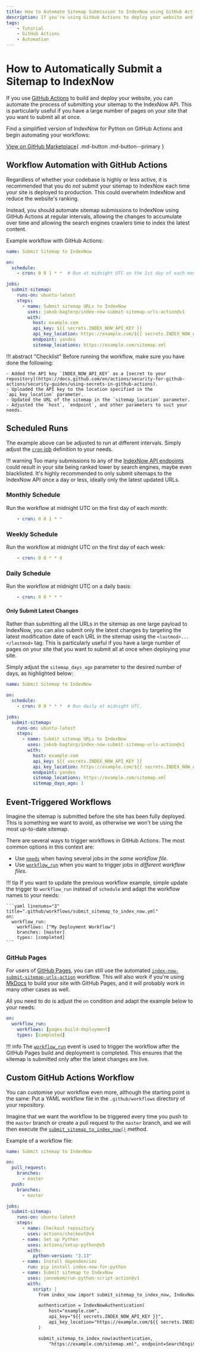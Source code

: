 ```yaml
---
title: How to Automate Sitemap Submission to IndexNow using GitHub Actions
description: If you're using GitHub Actions to deploy your website and want to improve SEO, you can automate the submission of your sitemap to the IndexNow API. Includes code examples for beginners and advanced users.
tags:
    - Tutorial
    - GitHub Actions
    - Automation
---
```


# How to Automatically Submit a Sitemap to IndexNow
If you use [GitHub Actions](https://github.com/features/actions) to build and deploy your website, you can automate the process of submitting your sitemap to the IndexNow API. This is particularly useful if you have a large number of pages on your site that you want to submit all at once.

Find a simplified version of IndexNow for Python on GitHub Actions and begin automating your workflows:

[View on GitHub Marketplace](https://github.com/marketplace/actions/index-now-submit-sitemap-urls-action){ .md-button .md-button--primary }

## Workflow Automation with GitHub Actions
Regardless of whether your codebase is highly or less active, it is recommended that you do _not_ submit your sitemap to IndexNow each time your site is deployed to production. This could overwhelm IndexNow and reduce the website's ranking.

Instead, you should automate sitemap submissions to IndexNow using GitHub Actions at regular intervals, allowing the changes to accumulate over time and allowing the search engines crawlers time to index the latest content.

Example workflow with GitHub Actions:

```yaml linenums="1" title=".github/workflows/submit_sitemap_to_index_now.yml"
name: Submit Sitemap to IndexNow

on:
  schedule:
    - cron: 0 0 1 * *  # Run at midnight UTC on the 1st day of each month.

jobs:
  submit-sitemap:
    runs-on: ubuntu-latest
    steps:
      - name: Submit sitemap URLs to IndexNow
        uses: jakob-bagterp/index-now-submit-sitemap-urls-action@v1
        with:
          host: example.com
          api_key: ${{ secrets.INDEX_NOW_API_KEY }}
          api_key_location: https://example.com/${{ secrets.INDEX_NOW_API_KEY }}.txt
          endpoint: yandex
          sitemap_locations: https://example.com/sitemap.xml
```

!!! abstract "Checklist"
    Before running the workflow, make sure you have done the following:

    - Added the API key `INDEX_NOW_API_KEY` as a [secret to your repository](https://docs.github.com/en/actions/security-for-github-actions/security-guides/using-secrets-in-github-actions).
    - Uploaded the API key to the location specified in the `api_key_location` parameter.
    - Updated the URL of the sitemap in the `sitemap_location` parameter.
    - Adjusted the `host`, `endpoint`, and other parameters to suit your needs.

## Scheduled Runs
The example above can be adjusted to run at different intervals. Simply adjust the [`cron` job](https://en.wikipedia.org/wiki/Cron) definition to your needs.

!!! warning
    Too many submissions to any of the [IndexNow API endpoints](../search-engines/default-endpoints.md) could result in your site being ranked lower by search engines, maybe even blacklisted. It's highly recommended to only submit sitemaps to the IndexNow API once a day or less, ideally only the latest updated URLs.

### Monthly Schedule
Run the workflow at midnight UTC on the first day of each month:

```yaml linenums="5" title=".github/workflows/submit_sitemap_to_index_now.yml"
    - cron: 0 0 1 * *
```

### Weekly Schedule
Run the workflow at midnight UTC on the first day of each week:

```yaml linenums="5" title=".github/workflows/submit_sitemap_to_index_now.yml"
    - cron: 0 0 * * 0
```

### Daily Schedule
Run the workflow at midnight UTC on a daily basis:

```yaml linenums="5" title=".github/workflows/submit_sitemap_to_index_now.yml"
    - cron: 0 0 * * *
```

#### Only Submit Latest Changes
Rather than submitting all the URLs in the sitemap as one large payload to IndexNow, you can also submit only the latest changes by targeting the latest modification date of each URL in the sitemap using the `<lastmod>...</lastmod>` tag. This is particularly useful if you have a large number of pages on your site that you want to submit all at once when deploying your site.

Simply adjust the `sitemap_days_ago` parameter to the desired number of days, as highlighted below:

```yaml linenums="1" title=".github/workflows/submit_sitemap_to_index_now.yml" hl_lines="19"
name: Submit Sitemap to IndexNow

on:
  schedule:
    - cron: 0 0 * * *  # Run daily at midnight UTC.

jobs:
  submit-sitemap:
    runs-on: ubuntu-latest
    steps:
      - name: Submit sitemap URLs to IndexNow
        uses: jakob-bagterp/index-now-submit-sitemap-urls-action@v1
        with:
          host: example.com
          api_key: ${{ secrets.INDEX_NOW_API_KEY }}
          api_key_location: https://example.com/${{ secrets.INDEX_NOW_API_KEY }}.txt
          endpoint: yandex
          sitemap_locations: https://example.com/sitemap.xml
          sitemap_days_ago: 1
```


## Event-Triggered Workflows
Imagine the sitemap is submitted before the site has been fully deployed. This is something we want to avoid, as otherwise we won't be using the most up-to-date sitemap.

There are several ways to trigger workflows in GitHub Actions. The most common options in this context are:

- Use [`needs`](https://docs.github.com/en/actions/writing-workflows/about-workflows#creating-dependent-jobs) when having several jobs in the *same workflow file*.
- Use [`workflow_run`](https://docs.github.com/en/actions/using-workflows/events-that-trigger-workflows#workflow_run) when you want to trigger jobs in *different workflow files*.

!!! tip
    If you want to update the previous workflow example, simple update the trigger to `workflow_run` instead of `schedule` and adapt the workflow names to your needs:

    ```yaml linenums="3" title=".github/workflows/submit_sitemap_to_index_now.yml"
    on:
      workflow_run:
        workflows: ["My Deployment Workflow"]
        branches: [master]
        types: [completed]
    ```

### GitHub Pages
For users of [GitHub Pages](https://pages.github.com), you can still use the automated [`index-now-submit-sitemap-urls-action`](https://github.com/marketplace/actions/index-now-submit-sitemap-urls-action) workflow. This will also work if you're using [MkDocs](https://www.mkdocs.org) to build your site with GitHub Pages, and it will probably work in many other cases as well.

All you need to do is adjust the `on` condition and adapt the example below to your needs:

```yaml linenums="3" title=".github/workflows/submit_sitemap_to_index_now.yml"
on:
  workflow_run:
    workflows: [pages-build-deployment]
    types: [completed]
```

!!! info
    The [`workflow_run`](https://docs.github.com/en/actions/writing-workflows/choosing-when-your-workflow-runs/events-that-trigger-workflows#workflow_run) event is used to trigger the workflow after the GitHub Pages build and deployment is completed. This ensures that the sitemap is submitted only after the latest changes are live.

## Custom GitHub Actions Workflow
You can customise your workflow even more, although the starting point is the same: Put a YAML workflow file in the `.github/workflows` directory of your repository.

Imagine that we want the workflow to be triggered every time you push to the `master` branch or create a pull request to the `master` branch, and we will then execute the [`submit_sitemap_to_index_now()`](../../reference/methods/submit-sitemap.md) method.

Example of a workflow file:

```yaml linenums="1" title=".github/workflows/custom_workflow.yml"
name: Submit sitemap to IndexNow

on:
  pull_request:
    branches:
      - master
  push:
    branches:
      - master

jobs:
  submit-sitemap:
    runs-on: ubuntu-latest
    steps:
      - name: Checkout repository
        uses: actions/checkout@v4
      - name: Set up Python
        uses: actions/setup-python@v5
        with:
          python-version: "3.13"
      - name: Install dependencies
        run: pip install index-now-for-python
      - name: Submit sitemap to IndexNow
        uses: jannekem/run-python-script-action@v1
        with:
          script: |
            from index_now import submit_sitemap_to_index_now, IndexNowAuthentication, SearchEngineEndpoint

            authentication = IndexNowAuthentication(
                host="example.com",
                api_key="${{ secrets.INDEX_NOW_API_KEY }}",
                api_key_location="https://example.com/${{ secrets.INDEX_NOW_API_KEY }}.txt",
            )

            submit_sitemap_to_index_now(authentication,
                "https://example.com/sitemap.xml", endpoint=SearchEngineEndpoint.YANDEX)
```
